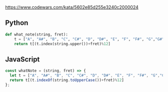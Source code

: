 https://www.codewars.com/kata/5602e85d255e3240c2000024

## Python
```python
def what_note(string, fret):
    t = ["A", "A#", "B", "C", "C#", "D", "D#", "E", "F", "F#", "G","G#"]
    return t[(t.index(string.upper())+fret)%12]
```

## JavaScript
```js
const whatNote = (string, fret) => {
  let t = ["A", "A#", "B", "C", "C#", "D", "D#", "E", "F", "F#", "G","G#"];
  return t[(t.indexOf(string.toUpperCase())+fret)%12]
};
```
